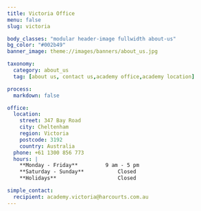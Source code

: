 ```yaml
---
title: Victoria Office
menu: false
slug: victoria

body_classes: "modular header-image fullwidth about-us"
bg_color: "#002b49"
banner_image: theme://images/banners/about_us.jpg

taxonomy:
  category: about_us
  tag: [about us, contact us,academy office,academy location]

process:
  markdown: false

office:
  location:
    street: 347 Bay Road
    city: Cheltenham
    region: Victoria
    postcode: 3192
    country: Australia
  phone: +61 1300 856 773
  hours: |
    **Monday - Friday**			9 am - 5 pm  
    **Saturday - Sunday**			Closed  
    **Holidays**					Closed

simple_contact:
  recipient: academy.victoria@harcourts.com.au
---
```

